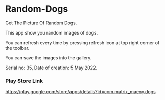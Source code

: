 # Random-Dogs
Get The Picture Of Random Dogs.

This app show you random images of dogs.

You can refresh every time by pressing refresh icon at top right corner of the toolbar.

You can save the images into the gallery.

Serial no: 35, Date of creation: 5 May 2022.

### Play Store Link

https://play.google.com/store/apps/details?id=com.matrix_maeny.dogs

